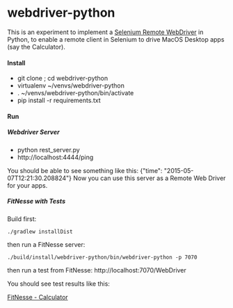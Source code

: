 webdriver-python
================

This is an experiment to implement a [Selenium Remote WebDriver](https://code.google.com/p/selenium/wiki/JsonWireProtocol) in Python, to enable a remote
client in Selenium to drive MacOS Desktop apps (say the Calculator).

#### Install

* git clone <this repo>; cd webdriver-python
* virtualenv ~/venvs/webdriver-python
* . ~/venvs/webdriver-python/bin/activate
* pip install -r requirements.txt


#### Run

##### Webdriver Server
* python rest_server.py
* http://localhost:4444/ping

You should be able to see something like this: {"time": "2015-05-07T12:21:30.208824"}
Now you can use this server as a Remote Web Driver for your apps.

##### FitNesse with Tests
Build first:
```
./gradlew installDist
```
then run a FitNesse server:
```
./build/install/webdriver-python/bin/webdriver-python -p 7070
```

then run a test from FitNesse: http://localhost:7070/WebDriver

You should see test results like this:

[FitNesse - Calculator](fitnesse.png)